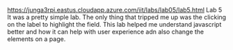 https://junga3rpi.eastus.cloudapp.azure.com/iit/labs/lab05/lab5.html
Lab 5
It was a pretty simple lab. The only thing that tripped me up was the clicking on the label to highlight the field. This lab helped me understand javascript better and how it can help with user experience adn also change the elements on a page.